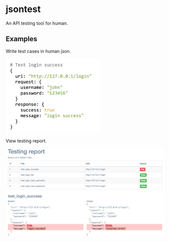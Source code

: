 # jsontest

An API testing tool for human.

## Examples

Write test cases in human json.

<img src="example.png" width="300px"/>

View testing report.

<img src="view_report.png"/>
